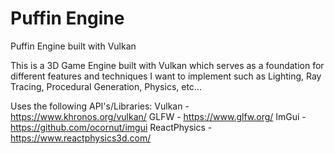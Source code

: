 # Puffin Engine
Puffin Engine built with Vulkan

This is a 3D Game Engine built with Vulkan which serves as a foundation for different features and techniques I want to implement such as Lighting, Ray Tracing, Procedural Generation, Physics, etc...

Uses the following API's/Libraries:
Vulkan - https://www.khronos.org/vulkan/
GLFW - https://www.glfw.org/
ImGui - https://github.com/ocornut/imgui
ReactPhysics - https://www.reactphysics3d.com/
